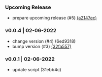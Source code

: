 ### Upcoming Release
* prepare upcoming release (#5) [(a2147ec)](https://github.com/rubenquadros12/What-Changed/commit/a2147ec)
### v0.0.4 | 02-06-2022
* change version (#4) (6ed9318)
* bump version (#3) [(32fa557)](https://github.com/rubenquadros12/What-Changed/commit/32fa557)
### v0.0.1 | 02-06-2022
* update script (31ebb4c)

